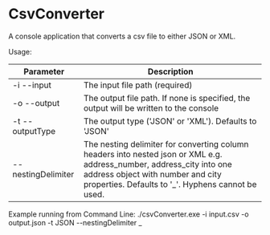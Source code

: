 # CsvConverter

A console application that converts a csv file to either JSON or XML.

Usage:

| Parameter             | Description                                                                                  |
| --------------------- | -------------------------------------------------------------------------------------------- |
| -i --input            | The input file path (required)
| -o --output           | The output file path. If none is specified, the output will be written to the console
| -t --outputType       | The output type ('JSON' or 'XML'). Defaults to 'JSON'
|    --nestingDelimiter | The nesting delimiter for converting column headers into nested json or XML e.g. address_number, address_city into one address object with number and city properties. Defaults to '_'. Hyphens cannot be used.

Example running from Command Line: ./csvConverter.exe -i input.csv -o output.json -t JSON --nestingDelimiter _
